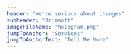 ```yaml
---
header: "We're serious about changes"
subheader: "Brimsoft"
imageFileName: "hologram.png"
jumpToAnchor: "Services"
jumpToAnchorText: "Tell Me More"
---
```

